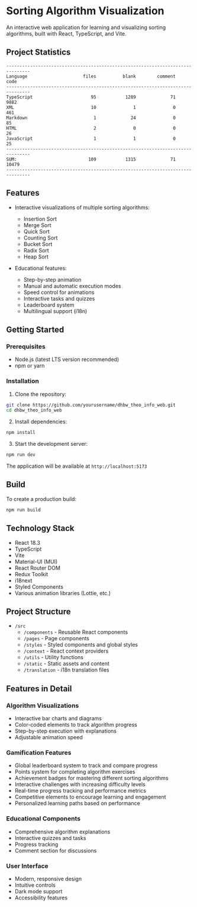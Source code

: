 # Sorting Algorithm Visualization

An interactive web application for learning and visualizing sorting algorithms, built with React, TypeScript, and Vite.

## Project Statistics

```
-------------------------------------------------------------------------------
Language                     files          blank        comment           code
-------------------------------------------------------------------------------
TypeScript                      95           1289             71           9882
XML                             10              1              0            461
Markdown                         1             24              0             85
HTML                             2              0              0             26
JavaScript                       1              1              0             25
-------------------------------------------------------------------------------
SUM:                           109           1315             71          10479
-------------------------------------------------------------------------------
```


## Features

- Interactive visualizations of multiple sorting algorithms:
  - Insertion Sort
  - Merge Sort
  - Quick Sort
  - Counting Sort
  - Bucket Sort
  - Radix Sort
  - Heap Sort

- Educational features:
  - Step-by-step animation
  - Manual and automatic execution modes
  - Speed control for animations
  - Interactive tasks and quizzes
  - Leaderboard system
  - Multilingual support (i18n)

## Getting Started

### Prerequisites

- Node.js (latest LTS version recommended)
- npm or yarn

### Installation

1. Clone the repository:
```bash
git clone https://github.com/yourusername/dhbw_theo_info_web.git
cd dhbw_theo_info_web
```

2. Install dependencies:
```bash
npm install
```

3. Start the development server:
```bash
npm run dev
```

The application will be available at `http://localhost:5173`


## Build

To create a production build:

```bash
npm run build
```

## Technology Stack

- React 18.3
- TypeScript
- Vite
- Material-UI (MUI)
- React Router DOM
- Redux Toolkit
- i18next
- Styled Components
- Various animation libraries (Lottie, etc.)

## Project Structure

- `/src`
  - `/components` - Reusable React components
  - `/pages` - Page components
  - `/styles` - Styled components and global styles
  - `/context` - React context providers
  - `/utils` - Utility functions
  - `/static` - Static assets and content
  - `/translation` - i18n translation files

## Features in Detail

### Algorithm Visualizations
- Interactive bar charts and diagrams
- Color-coded elements to track algorithm progress
- Step-by-step execution with explanations
- Adjustable animation speed

### Gamification Features
- Global leaderboard system to track and compare progress
- Points system for completing algorithm exercises
- Achievement badges for mastering different sorting algorithms
- Interactive challenges with increasing difficulty levels
- Real-time progress tracking and performance metrics
- Competitive elements to encourage learning and engagement
- Personalized learning paths based on performance

### Educational Components
- Comprehensive algorithm explanations
- Interactive quizzes and tasks
- Progress tracking
- Comment section for discussions

### User Interface
- Modern, responsive design
- Intuitive controls
- Dark mode support
- Accessibility features